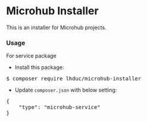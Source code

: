 # Microhub Installer

This is an installer for Microhub projects.

### Usage
For service package

- Install this package:
<pre>
$ composer require lhduc/microhub-installer
</pre>
- Update <code>composer.json</code> with below setting:
<pre>
{
    "type": "microhub-service"
}
</pre>